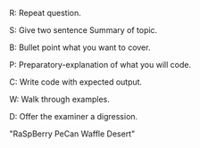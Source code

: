 R: Repeat question.

S: Give two sentence Summary of topic.

B: Bullet point what you want to cover.

P: Preparatory-explanation of what you will code.

C: Write code with expected output.

W: Walk through examples.

D: Offer the examiner a digression. 

"RaSpBerry PeCan Waffle Desert"
